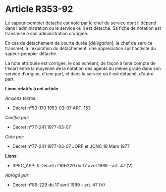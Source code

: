 # Article R353-92

Le sapeur-pompier détaché est noté par le chef de service dont il dépend dans l'administration ou le service où il est
détaché. Sa fiche de notation est transmise à son administration d'origine.

En cas de détachement de courte durée [*délégation*], le chef de service transmet, à l'expiration du détachement, une
appréciation sur l'activité du sapeur-pompier détaché.

La note attribuée est corrigée, le cas échéant, de façon à tenir compte de l'écart entre la moyenne de la notation des agents
du même grade dans son service d'origine, d'une part, et dans le service où il est détaché, d'autre part.

**Liens relatifs à cet article**

_Anciens textes_:

  - Décret n°53-170 1953-03-07 ART. 153

_Codifié par_:

  - Décret n°77-241 1977-03-07

_Créé par_:

  - Décret n°77-241 1977-03-07 JORF et JONC 18 Mars 1977

**Liens**:

  - SPEC_APPLI: Décret n°89-229 du 17 avril 1989 - art. 47 (V)

_Abrogé par_:

  - Décret n°89-229 du 17 avril 1989 - art. 47 (V)
